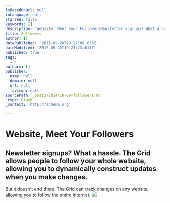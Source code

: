 ```yaml
---
isBasedOnUrl: null
inLanguage: null
starred: false
keywords: []
description: 'Website, Meet Your FollowersNewsletter signups? What a hassle. The Grid allows people to follow your whole website, allowing you to dynamically construct updat'
title: Followers
author: []
datePublished: '2015-09-20T19:27:08.633Z'
dateModified: '2015-09-20T19:23:23.611Z'
published: true
tags:
  - ''
authors: []
publisher:
  name: null
  domain: null
  url: null
  favicon: null
sourcePath: _posts/2014-10-08-followers.md
_type: Blurb
_context: 'http://schema.org'

---
```

# Website, Meet Your Followers

## Newsletter signups? What a hassle. The Grid allows people to follow your whole website, allowing you to dynamically construct updates when you make changes.

But it doesn't end there. The Grid can track changes on any website, allowing you to follow the entire Internet.
![](https://s3-us-west-2.amazonaws.com/cdn.thegrid.io/posts/followers.png)